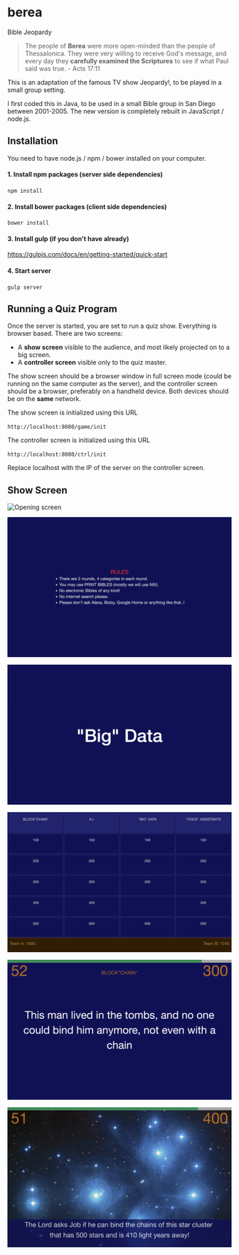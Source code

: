 # berea
Bible Jeopardy

> The people of **Berea** were more open-minded than the people of Thessalonica. They were very willing to receive God's message, and every day they **carefully examined the Scriptures** to see if what Paul said was true. - Acts 17:11 

This is an adaptation of the famous TV show Jeopardy!, to be played in a small group setting.

I first coded this in Java, to be used in a small Bible group in San Diego between 2001-2005. 
The new version is completely rebuilt in JavaScript / node.js.

## Installation

You need to have node.js / npm / bower installed on your computer. 

#### 1. Install npm packages (server side dependencies)
`npm install`

#### 2. Install bower packages (client side dependencies)
`bower install`

#### 3. Install gulp (if you don't have already)

https://gulpjs.com/docs/en/getting-started/quick-start

#### 4. Start server

`gulp server`

## Running a Quiz Program
Once the server is started, you are set to run a quiz show. Everything is browser based. 
There are two screens:
- A **show screen** visible to the audience, and most likely projected on to a big screen.
- A **controller screen** visible only to the quiz master.

The show screen should be a browser window in full screen mode 
(could be running on the same computer as the server), and the controller 
screen should be a browser, preferably on a handheld device. Both devices should be on the
**same** network.

The show screen is initialized using this URL

`http://localhost:8080/game/init`

The controller screen is initialized using this URL

`http://localhost:8080/ctrl/init`

Replace localhost with the IP of the server on the controller screen.

## Show Screen

![Opening screen](docs/opening.png)

![](docs/scr1.png)

![](docs/scr2.png)

![](docs/scr3.png)

![](docs/scr4.png)

![](docs/scr5.png)
